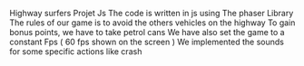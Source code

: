 Highway surfers
Projet Js
The code is written in js using The phaser Library
The rules of our game is to avoid the others vehicles on the highway
To gain bonus points, we have to take petrol cans
We have also set the game to a constant Fps ( 60 fps shown on the screen )
We implemented the sounds for some specific actions like crash

